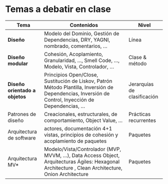 # Temas a debatir en clase

Tema|Contenidos|Nivel
-|-|-
**Diseño**|Modelo del Dominio, Gestión de Dependencias, DRY, YAGNI, nombrado, comentarios, …​|Línea
**Diseño modular**|Cohesión, Acoplamiento, Granularidad, …​, Smell Code, …​, Modelo, Vista, Controlador, …​|Clase & método
**Diseño orientado a objetos**|Principios Open/Close, Sustitución de Liskov, Patrón Método Plantilla, Inversión de Dependencias, Inversión de Control, Inyección de Dependencias, …​|Jerarquías de clasificación
Patrones de diseño|Creacionales, estructurales, de comportamiento, Object Value, …​|Prácticas recurrentes
Arquitectura de software|actores, documentación 4+1 vistas, principios de cohesión y acoplamiento de paquetes|Paquetes
Arquitectura MV*|Modelo/Vista/Controlador (MVP, MVVM, …​), Data Access Object, Arquitecturas Ágiles: Hexagonal Architecture , Clean Architecture, Onion Architecture|Paquetes